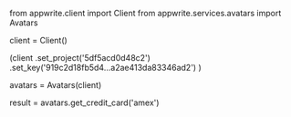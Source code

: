 from appwrite.client import Client
from appwrite.services.avatars import Avatars

client = Client()

(client
  .set_project('5df5acd0d48c2')
  .set_key('919c2d18fb5d4...a2ae413da83346ad2')
)

avatars = Avatars(client)

result = avatars.get_credit_card('amex')
